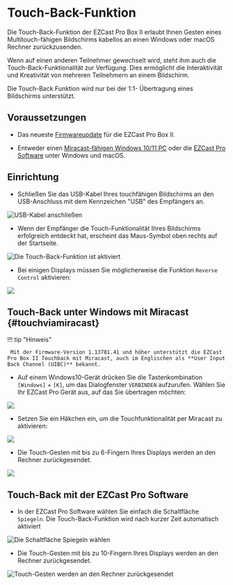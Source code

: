 # Touch-Back-Funktion

Die Touch-Back-Funktion der EZCast Pro Box II erlaubt Ihnen Gesten eines Multitouch-fähigen Bildschirms kabellos an einen Windows oder macOS Rechner zurückzusenden.

Wenn auf einen anderen Teilnehmer gewechselt wird, steht ihm auch die Touch-Back-Funktionalität zur Verfügung. Dies ermöglicht die Interaktivität und Kreativität von mehreren Teilnehmern an einem Bildschirm.

Die Touch-Back Funktion wird nur bei der 1:1- Übertragung eines Bildschirms unterstützt.

## Voraussetzungen

* Das neueste [Firmwareupdate](firmware-upgrade.md) für die EZCast Pro Box II.

* Entweder einen [Miracast-fähigen Windows 10/11 PC](#touchviamiracast) oder die [EZCast Pro Software](quickstart.md#InstallSoftware) unter Windows und macOS.

## Einrichtung

* Schließen Sie das USB-Kabel Ihres touchfähigen Bildschirms an den USB-Anschluss mit dem Kennzeichen "USB" des Empfängers an.

![USB-Kabel anschließen](/assets/img/IMG_4504_M.png) 

* Wenn der Empfänger die Touch-Funktionalität Ihres Bildschirms erfolgreich entdeckt hat, erscheint das Maus-Symbol oben rechts auf der Startseite.

![Die Touch-Back-Funktion ist aktiviert](/assets/img/B10_TouchBack_enabled.png)

* Bei einigen Displays müssen Sie möglicherweise die Funktion `Reverse Control` aktivieren:

![](/assets/img/reverse.control.png)

## Touch-Back unter Windows mit Miracast {#touchviamiracast}

!!! tip "Hinweis"

     Mit der Firmware-Version 1.13781.41 und höher unterstützt die EZCast Pro Box II Touchback mit Miracast, auch im Englischen als **User Input Back Channel (UIBC)** bekannt. 
	 
* Auf einem Windows10-Gerät drücken Sie die Tastenkombination `[Windows]` + `[K]`, um das Dialogfenster `VERBINDEN` aufzurufen. Wählen Sie Ihr EZCast Pro Gerät aus, auf das Sie übertragen möchten:

![](/assets/img/Windows_Miracast_Select_B10_Device.png)

* Setzen Sie ein Häkchen ein, um die Touchfunktionalität per Miracast zu aktivieren:

![](/assets/img/Windows_Miracast_connect.png)

* Die Touch-Gesten mit bis zu 6-Fingern Ihres Displays werden an den Rechner zurückgesendet.

![](/assets/img/Using.TouchBack.png)
 
## Touch-Back mit der EZCast Pro Software

* In der EZCast Pro Software wählen Sie einfach die Schaltfläche `Spiegeln`. Die Touch-Back-Funktion wird nach kurzer Zeit automatisch aktiviert

![Die Schaltfläche Spiegeln wählen](/assets/img/ProApp_Spiegeln.png)

* Die Touch-Gesten mit bis zu 10-Fingern Ihres Displays werden an den Rechner zurückgesendet.

![Touch-Gesten werden an den Rechner zurückgesendet](/assets/img/Using.TouchBack.png)